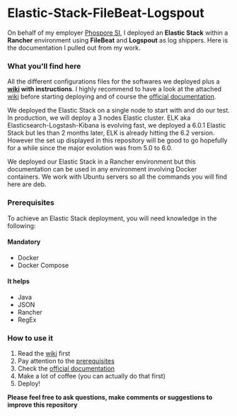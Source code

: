 # Elastic-Stack-FileBeat-Logspout
On behalf of my employer [Phospore SI](https://www.phosphore.eu/), I deployed an **Elastic Stack** within a **Rancher** environment using **FileBeat** and **Logspout** as log shippers. Here is the documentation I pulled out from my work.

### What you'll find here

All the different configurations files for the softwares we deployed plus a **[wiki](https://github.com/Alexandre-Guth/Elastic-Stack-FileBeat-Logspout/wiki) with instructions**.
I highly recommend to have a look at the attached [wiki](https://github.com/Alexandre-Guth/Elastic-Stack-FileBeat-Logspout/wiki) before starting deploying and of course the [official documentation](https://www.elastic.co/guide/index.html).

We deployed the Elastic Stack on a single node to start with and do our test. In production, we will deploy a 3 nodes Elastic cluster.
ELK aka Elasticsearch-Logstash-Kibana is evolving fast, we deployed a 6.0.1 Elastic Stack but les than 2 months later, ELK is already hitting the 6.2 version. However the set up displayed in this repository will be good to go hopefully for a while since the major evolution was from 5.0 to 6.0. 

We deployed our Elastic Stack in a Rancher environment but this documentation can be used in any environment involving Docker containers. We work with Ubuntu servers so all the commands you will find here are deb.

### Prerequisites

To achieve an Elastic Stack deployment, you will need knowledge in the following:

#### Mandatory
* Docker
* Docker Compose

#### It helps
* Java
* JSON
* Rancher
* RegEx

### How to use it

1. Read the [wiki](https://github.com/Alexandre-Guth/Elastic-Stack-FileBeat-Logspout/wiki) first
2. Pay attention to the [prerequisites](https://github.com/Alexandre-Guth/Elastic-Stack-FileBeat-Logspout/wiki/2.-Prerequisites)
3. Check the [official documentation](https://www.elastic.co/guide/index.html)
4. Make a lot of coffee (you can actually do that first)
5. Deploy!

**Please feel free to ask questions, make comments or suggestions to improve this repository**
